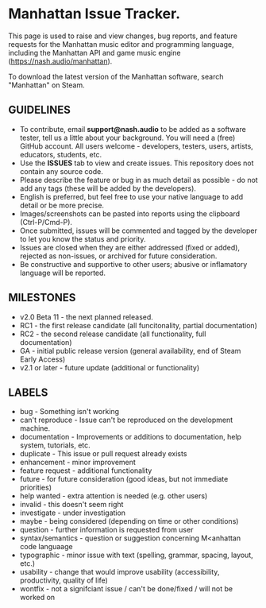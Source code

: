 # Manhattan Issue Tracker.

This page is used to raise and view changes, bug reports, and feature requests for the Manhattan music editor and programming language, including the Manhattan API and game music engine (https://nash.audio/manhattan).

To download the latest version of the Manhattan software, search "Manhattan" on Steam.

## GUIDELINES

- To contribute, email __support@nash.audio__ to be added as a software tester, tell us a little about your background. You will need a (free) GitHub account. All users welcome - developers, testers, users, artists, educators, students, etc.
- Use the __ISSUES__ tab to view and create issues. This repository does not contain any source code.
- Please describe the feature or bug in as much detail as possible - do not add any tags (these will be added by the developers).
- English is preferred, but feel free to use your native language to add detail or be more precise.
- Images/screenshots can be pasted into reports using the clipboard (Ctrl-P/Cmd-P).
- Once submitted, issues will be commented and tagged by the developer to let you know the status and priority.
- Issues are closed when they are either addressed (fixed or added), rejected as non-issues, or archived for future consideration.
- Be constructive and supportive to other users; abusive or inflamatory language will be reported.

## MILESTONES

- v2.0 Beta 11 - the next planned released.
- RC1 - the first release candidate (all funcitonality, partial documentation)
- RC2 - the second release candidate (all functionality, full documentation)
- GA - initial public release version (general availability, end of Steam Early Access)
- v2.1 or later - future update (additional or functionality)

## LABELS

- bug - Something isn't working
- can't reproduce - Issue can't be reproduced on the development machine.
- documentation - Improvements or additions to documentation, help system, tutorials, etc.
- duplicate - This issue or pull request already exists
- enhancement - minor improvement
- feature request - additional functionality
- future - for future consideration (good ideas, but not immediate priorities)
- help wanted - extra attention is needed (e.g. other users)
- invalid - this doesn't seem right
- investigate - under investigation
- maybe - being considered (depending on time or other conditions)
- question - further information is requested from user
- syntax/semantics - question or suggestion concerning M<anhattan code languaage
- typographic - minor issue with text (spelling, grammar, spacing, layout, etc.)
- usability - change that would improve usability (accessibility, productivity, quality of life)
- wontfix - not a signifciant issue / can't be done/fixed / will not be worked on
